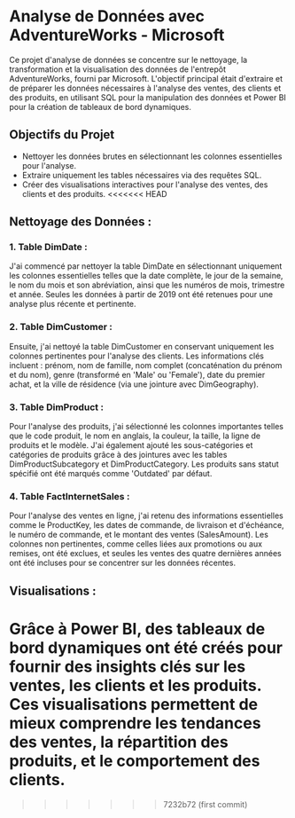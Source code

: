 # Analyse de Données avec AdventureWorks - Microsoft
Ce projet d'analyse de données se concentre sur le nettoyage, la transformation et la visualisation des données de l'entrepôt AdventureWorks, fourni par Microsoft. L'objectif principal était d'extraire et de préparer les données nécessaires à l'analyse des ventes, des clients et des produits, en utilisant SQL pour la manipulation des données et Power BI pour la création de tableaux de bord dynamiques.
## Objectifs du Projet
- Nettoyer les données brutes en sélectionnant les colonnes essentielles pour l'analyse.
- Extraire uniquement les tables nécessaires via des requêtes SQL.
- Créer des visualisations interactives pour l'analyse des ventes, des clients et des produits.
<<<<<<< HEAD
## Nettoyage des Données :
### 1. Table DimDate :
J'ai commencé par nettoyer la table DimDate en sélectionnant uniquement les colonnes essentielles telles que la date complète, le jour de la semaine, le nom du mois et son abréviation, ainsi que les numéros de mois, trimestre et année. Seules les données à partir de 2019 ont été retenues pour une analyse plus récente et pertinente.
### 2. Table DimCustomer :
Ensuite, j'ai nettoyé la table DimCustomer en conservant uniquement les colonnes pertinentes pour l'analyse des clients. Les informations clés incluent : prénom, nom de famille, nom complet (concaténation du prénom et du nom), genre (transformé en 'Male' ou 'Female'), date du premier achat, et la ville de résidence (via une jointure avec DimGeography).
### 3. Table DimProduct :
Pour l'analyse des produits, j'ai sélectionné les colonnes importantes telles que le code produit, le nom en anglais, la couleur, la taille, la ligne de produits et le modèle. J'ai également ajouté les sous-catégories et catégories de produits grâce à des jointures avec les tables DimProductSubcategory et DimProductCategory. Les produits sans statut spécifié ont été marqués comme 'Outdated' par défaut.
### 4. Table FactInternetSales :
Pour l'analyse des ventes en ligne, j'ai retenu des informations essentielles comme le ProductKey, les dates de commande, de livraison et d'échéance, le numéro de commande, et le montant des ventes (SalesAmount). Les colonnes non pertinentes, comme celles liées aux promotions ou aux remises, ont été exclues, et seules les ventes des quatre dernières années ont été incluses pour se concentrer sur les données récentes.
## Visualisations :
Grâce à Power BI, des tableaux de bord dynamiques ont été créés pour fournir des insights clés sur les ventes, les clients et les produits. Ces visualisations permettent de mieux comprendre les tendances des ventes, la répartition des produits, et le comportement des clients.
=======
>>>>>>> 7232b72 (first commit)

